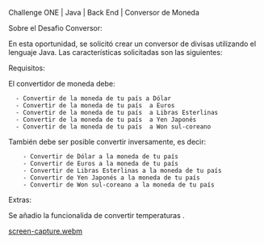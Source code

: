 Challenge ONE | Java | Back End | Conversor de Moneda

Sobre el Desafio Conversor:

En esta oportunidad,  se solicitó crear un conversor de divisas utilizando el lenguaje Java. 
Las características solicitadas son las siguientes:

 Requisitos: 

El convertidor de moneda debe:

      - Convertir de la moneda de tu país a Dólar
      - Convertir de la moneda de tu país  a Euros
      - Convertir de la moneda de tu país  a Libras Esterlinas
      - Convertir de la moneda de tu país  a Yen Japonés
      - Convertir de la moneda de tu país  a Won sul-coreano

 También debe ser posible convertir inversamente, es decir:

        - Convertir de Dólar a la moneda de tu país
        - Convertir de Euros a la moneda de tu país
        - Convertir de Libras Esterlinas a la moneda de tu país
        - Convertir de Yen Japonés a la moneda de tu país
        - Convertir de Won sul-coreano a la moneda de tu país

Extras:

Se añadio la funcionalida de convertir temperaturas .

[screen-capture.webm](https://user-images.githubusercontent.com/53378723/228067394-16229ddc-5586-461c-976b-2ae9758ae61f.webm)

